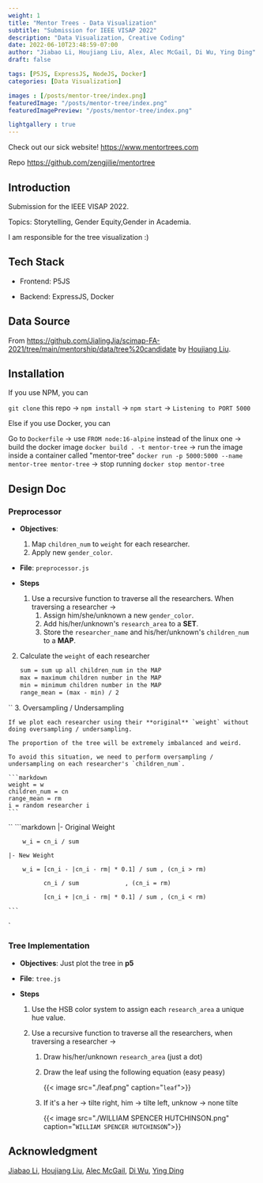 ```yaml
---
weight: 1
title: "Mentor Trees - Data Visualization"
subtitle: "Submission for IEEE VISAP 2022"
description: "Data Visualization, Creative Coding"
date: 2022-06-10T23:48:59-07:00
author: "Jiabao Li, Houjiang Liu, Alex, Alec McGail, Di Wu, Ying Ding"
draft: false

tags: [P5JS, ExpressJS, NodeJS, Docker]
categories: [Data Visualization]

images : [/posts/mentor-tree/index.png]
featuredImage: "/posts/mentor-tree/index.png"
featuredImagePreview: "/posts/mentor-tree/index.png"

lightgallery : true
---
```


<!--more-->

Check out our sick website! https://www.mentortrees.com

Repo https://github.com/zengjilie/mentortree


## Introduction
Submission for the IEEE VISAP 2022.

Topics: Storytelling, Gender Equity,Gender in Academia.

I am responsible for the tree visualization :)

## Tech Stack

- Frontend: P5JS

- Backend: ExpressJS, Docker

## Data Source
From https://github.com/JialingJia/scimap-FA-2021/tree/main/mentorship/data/tree%20candidate by [Houjiang Liu](https://github.com/JialingJia).

## Installation
If you use NPM, you can 

`git clone` this repo -> `npm install` -> `npm start` -> `Listening to PORT 5000`

Else if you use Docker, you can 

Go to `Dockerfile` -> use `FROM node:16-alpine` instead of the linux one -> build the docker image `docker build . -t mentor-tree` -> run the image inside a container called "mentor-tree" `docker run -p 5000:5000 --name mentor-tree mentor-tree` -> stop running `docker stop mentor-tree`

## Design Doc

### Preprocessor

- **Objectives**: 
	1. Map `children_num` to `weight` for each researcher.
	2. Apply new `gender_color`.
- **File**: `preprocessor.js`

- **Steps**
	1. Use a recursive function to traverse all the researchers. When traversing a researcher ->
		1. Assign him/she/unknown a new `gender_color`.
		2. Add his/her/unknown's `research_area` to a **SET**.
		3. Store the `researcher_name` and his/her/unknown's `children_num` to a **MAP**.

2. Calculate the `weight` of each researcher 

	```markdown
	sum = sum up all children_num in the MAP
	max = maximum children number in the MAP
	min = minimum children number in the MAP
	range_mean = (max - min) / 2
	```
``
3. Oversampling / Undersampling

	If we plot each researcher using their **original** `weight` without doing oversampling / undersampling.

	The proportion of the tree will be extremely imbalanced and weird. 

	To avoid this situation, we need to perform oversampling / undersampling on each researcher's `children_num`.

	```markdown
	weight = w
	children_num = cn
	range_mean = rm
	i = random researcher i
	```
``
	```markdown
	|- Original Weight

		w_i = cn_i / sum

	|- New Weight

		w_i = [cn_i - |cn_i - rm| * 0.1] / sum , (cn_i > rm)

              cn_i / sum 			 , (cn_i = rm)

              [cn_i + |cn_i - rm| * 0.1] / sum , (cn_i < rm) 

	``` 
`
### Tree Implementation

- **Objectives**: Just plot the tree in **p5**

- **File**: `tree.js` 

- **Steps**

	1. Use the HSB color system to assign each `research_area` a unique hue value.

	2. Use a recursive function to traverse all the researchers, when traversing a researcher ->
		1. Draw his/her/unknown `research_area` (just a dot)
		2. Draw the leaf using the following equation (easy peasy)

            {{< image src="./leaf.png" caption="`leaf`">}}
		3. If it's a her -> tilte right, him -> tilte left, unknow -> none tilte

            {{< image src="./WILLIAM SPENCER HUTCHINSON.png" caption="`WILLIAM SPENCER HUTCHINSON`">}}
## Acknowledgment
[Jiabao Li](https://github.com/jiabaoli), [Houjiang Liu](https://github.com/JialingJia), [Alec McGail](https://github.com/amcgail), [Di Wu](#acknowledgment), [Ying Ding](#acknowledgment)